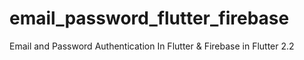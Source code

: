 # email_password_flutter_firebase
Email and Password Authentication In Flutter &amp; Firebase in Flutter 2.2

